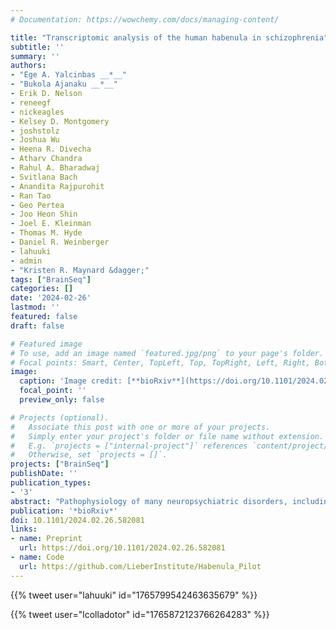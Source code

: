```yaml
---
# Documentation: https://wowchemy.com/docs/managing-content/

title: "Transcriptomic analysis of the human habenula in schizophrenia"
subtitle: ''
summary: ''
authors:
- "Ege A. Yalcinbas __*__"
- "Bukola Ajanaku __*__"
- Erik D. Nelson
- reneegf
- nickeagles
- Kelsey D. Montgomery
- joshstolz
- Joshua Wu
- Heena R. Divecha
- Atharv Chandra
- Rahul A. Bharadwaj
- Svitlana Bach
- Anandita Rajpurohit
- Ran Tao
- Geo Pertea
- Joo Heon Shin
- Joel E. Kleinman
- Thomas M. Hyde
- Daniel R. Weinberger
- lahuuki
- admin
- "Kristen R. Maynard &dagger;"
tags: ["BrainSeq"]
categories: []
date: '2024-02-26'
lastmod: ''
featured: false
draft: false

# Featured image
# To use, add an image named `featured.jpg/png` to your page's folder.
# Focal points: Smart, Center, TopLeft, Top, TopRight, Left, Right, BottomLeft, Bottom, BottomRight.
image:
  caption: 'Image credit: [**bioRxiv**](https://doi.org/10.1101/2024.02.26.582081)'
  focal_point: ''
  preview_only: false

# Projects (optional).
#   Associate this post with one or more of your projects.
#   Simply enter your project's folder or file name without extension.
#   E.g. `projects = ["internal-project"]` references `content/project/deep-learning/index.md`.
#   Otherwise, set `projects = []`.
projects: ["BrainSeq"]
publishDate: ''
publication_types:
- '3'
abstract: "Pathophysiology of many neuropsychiatric disorders, including schizophrenia (SCZD), is linked to habenula (Hb) function. While pharmacotherapies and deep brain stimulation targeting the Hb are emerging as promising therapeutic treatments, little is known about the cell type-specific transcriptomic organization of the human Hb or how it is altered in SCZD. Here we define the molecular neuroanatomy of the human Hb and identify transcriptomic changes in individuals with SCZD compared to neurotypical controls. Utilizing Hb-enriched postmortem human brain tissue, we performed single nucleus RNA-sequencing (snRNA-seq; n=7 neurotypical donors) and identified 17 molecularly defined Hb cell types across 16,437 nuclei, including 3 medial and 7 lateral Hb populations, several of which were conserved between rodents and humans. Single molecule fluorescent in situ hybridization (smFISH; n=3 neurotypical donors) validated snRNA-seq Hb cell types and mapped their spatial locations. Bulk RNA-sequencing and cell type deconvolution in Hb-enriched tissue from 35 individuals with SCZD and 33 neurotypical controls yielded 45 SCZD-associated differentially expressed genes (DEGs, FDR < 0.05), with 32 (71%) unique to Hb-enriched tissue. eQTL analysis identified 717 independent SNP-gene pairs (FDR < 0.05), where either the SNP is a SCZD risk variant (16 pairs) or the gene is a SCZD DEG (7 pairs). eQTL and SCZD risk colocalization analysis identified 16 colocalized genes. These results identify topographically organized cell types with distinct molecular signatures in the human Hb and demonstrate unique genetic changes associated with SCZD, thereby providing novel molecular insights into the role of Hb in neuropsychiatric disorders."
publication: '*bioRxiv*'
doi: 10.1101/2024.02.26.582081
links:
- name: Preprint
  url: https://doi.org/10.1101/2024.02.26.582081
- name: Code
  url: https://github.com/LieberInstitute/Habenula_Pilot
---
```


{{% tweet user="lahuuki" id="1765799542463635679" %}}

{{% tweet user="lcolladotor" id="1765872123766264283" %}}

